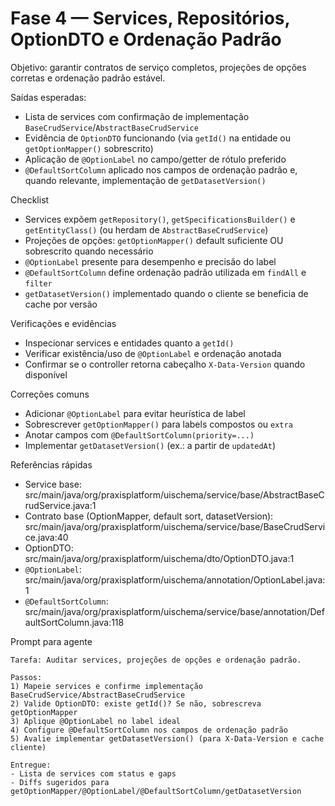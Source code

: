 # Fase 4 — Services, Repositórios, OptionDTO e Ordenação Padrão

Objetivo: garantir contratos de serviço completos, projeções de opções corretas e ordenação padrão estável.

Saídas esperadas:

- Lista de services com confirmação de implementação `BaseCrudService`/`AbstractBaseCrudService`
- Evidência de `OptionDTO` funcionando (via `getId()` na entidade ou `getOptionMapper()` sobrescrito)
- Aplicação de `@OptionLabel` no campo/getter de rótulo preferido
- `@DefaultSortColumn` aplicado nos campos de ordenação padrão e, quando relevante, implementação de `getDatasetVersion()`

Checklist

- Services expõem `getRepository()`, `getSpecificationsBuilder()` e `getEntityClass()` (ou herdam de `AbstractBaseCrudService`)
- Projeções de opções: `getOptionMapper()` default suficiente OU sobrescrito quando necessário
- `@OptionLabel` presente para desempenho e precisão do label
- `@DefaultSortColumn` define ordenação padrão utilizada em `findAll` e `filter`
- `getDatasetVersion()` implementado quando o cliente se beneficia de cache por versão

Verificações e evidências

- Inspecionar services e entidades quanto a `getId()`
- Verificar existência/uso de `@OptionLabel` e ordenação anotada
- Confirmar se o controller retorna cabeçalho `X-Data-Version` quando disponível

Correções comuns

- Adicionar `@OptionLabel` para evitar heurística de label
- Sobrescrever `getOptionMapper()` para labels compostos ou `extra`
- Anotar campos com `@DefaultSortColumn(priority=...)`
- Implementar `getDatasetVersion()` (ex.: a partir de `updatedAt`)

Referências rápidas

- Service base: src/main/java/org/praxisplatform/uischema/service/base/AbstractBaseCrudService.java:1
- Contrato base (OptionMapper, default sort, datasetVersion): src/main/java/org/praxisplatform/uischema/service/base/BaseCrudService.java:40
- OptionDTO: src/main/java/org/praxisplatform/uischema/dto/OptionDTO.java:1
- `@OptionLabel`: src/main/java/org/praxisplatform/uischema/annotation/OptionLabel.java:1
- `@DefaultSortColumn`: src/main/java/org/praxisplatform/uischema/service/base/annotation/DefaultSortColumn.java:118

Prompt para agente

```
Tarefa: Auditar services, projeções de opções e ordenação padrão.

Passos:
1) Mapeie services e confirme implementação BaseCrudService/AbstractBaseCrudService
2) Valide OptionDTO: existe getId()? Se não, sobrescreva getOptionMapper
3) Aplique @OptionLabel no label ideal
4) Configure @DefaultSortColumn nos campos de ordenação padrão
5) Avalie implementar getDatasetVersion() (para X-Data-Version e cache cliente)

Entregue:
- Lista de services com status e gaps
- Diffs sugeridos para getOptionMapper/@OptionLabel/@DefaultSortColumn/getDatasetVersion
```

